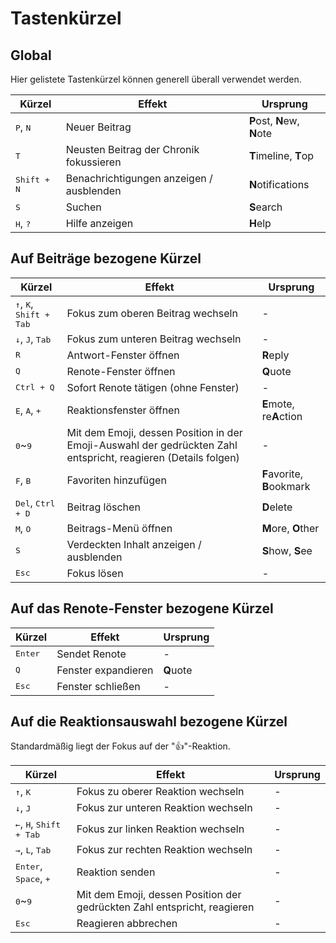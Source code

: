# Tastenkürzel

## Global
Hier gelistete Tastenkürzel können generell überall verwendet werden.
<table>
    <thead>
        <tr><th>Kürzel</th><th>Effekt</th><th>Ursprung</th></tr>
    </thead>
    <tbody>
        <tr><td><kbd class="key">P</kbd>, <kbd class="key">N</kbd></td><td>Neuer Beitrag</td><td><b>P</b>ost, <b>N</b>ew, <b>N</b>ote</td></tr>
        <tr><td><kbd class="key">T</kbd></td><td>Neusten Beitrag der Chronik fokussieren</td><td><b>T</b>imeline, <b>T</b>op</td></tr>
        <tr><td><kbd class="group"><kbd class="key">Shift</kbd> + <kbd class="key">N</kbd></kbd></td><td>Benachrichtigungen anzeigen / ausblenden</td><td><b>N</b>otifications</td></tr>
        <tr><td><kbd class="key">S</kbd></td><td>Suchen</td><td><b>S</b>earch</td></tr>
        <tr><td><kbd class="key">H</kbd>, <kbd class="key">?</kbd></td><td>Hilfe anzeigen</td><td><b>H</b>elp</td></tr>
    </tbody>
</table>

## Auf Beiträge bezogene Kürzel

<table>
    <thead>
        <tr><th>Kürzel</th><th>Effekt</th><th>Ursprung</th></tr>
    </thead>
    <tbody>
        <tr><td><kbd class="key">↑</kbd>, <kbd class="key">K</kbd>, <kbd class="group"><kbd class="key">Shift</kbd> + <kbd class="key">Tab</kbd></kbd></td><td>Fokus zum oberen Beitrag wechseln</td><td>-</td></tr>
        <tr><td><kbd class="key">↓</kbd>, <kbd class="key">J</kbd>, <kbd class="key">Tab</kbd></td><td>Fokus zum unteren Beitrag wechseln</td><td>-</td></tr>
        <tr><td><kbd class="key">R</kbd></td><td>Antwort-Fenster öffnen</td><td><b>R</b>eply</td></tr>
        <tr><td><kbd class="key">Q</kbd></td><td>Renote-Fenster öffnen</td><td><b>Q</b>uote</td></tr>
        <tr><td><kbd class="group"><kbd class="key">Ctrl</kbd> + <kbd class="key">Q</kbd></kbd></td><td>Sofort Renote tätigen (ohne Fenster)</td><td>-</td></tr>
        <tr><td><kbd class="key">E</kbd>, <kbd class="key">A</kbd>, <kbd class="key">+</kbd></td><td>Reaktionsfenster öffnen</td><td><b>E</b>mote, re<b>A</b>ction</td></tr>
        <tr><td><kbd class="key">0</kbd>~<kbd class="key">9</kbd></td><td>Mit dem Emoji, dessen Position in der Emoji-Auswahl der gedrückten Zahl entspricht, reagieren (Details folgen)</td><td>-</td></tr>
        <tr><td><kbd class="key">F</kbd>, <kbd class="key">B</kbd></td><td>Favoriten hinzufügen</td><td><b>F</b>avorite, <b>B</b>ookmark</td></tr>
        <tr><td><kbd class="key">Del</kbd>, <kbd class="group"><kbd class="key">Ctrl</kbd> + <kbd class="key">D</kbd></kbd></td><td>Beitrag löschen</td><td><b>D</b>elete</tr>
        <tr><td><kbd class="key">M</kbd>, <kbd class="key">O</kbd></td><td>Beitrags-Menü öffnen</td><td><b>M</b>ore, <b>O</b>ther</td></tr>
        <tr><td><kbd class="key">S</kbd></td><td>Verdeckten Inhalt anzeigen / ausblenden</td><td><b>S</b>how, <b>S</b>ee</td></tr>
        <tr><td><kbd class="key">Esc</kbd></td><td>Fokus lösen</td><td>-</td></tr>
    </tbody>
</table>

## Auf das Renote-Fenster bezogene Kürzel

<table>
    <thead>
        <tr><th>Kürzel</th><th>Effekt</th><th>Ursprung</th></tr>
    </thead>
    <tbody>
        <tr><td><kbd class="key">Enter</kbd></td><td>Sendet Renote</td><td>-</td></tr>
        <tr><td><kbd class="key">Q</kbd></td><td>Fenster expandieren</td><td><b>Q</b>uote</td></tr>
        <tr><td><kbd class="key">Esc</kbd></td><td>Fenster schließen</td><td>-</td></tr>
    </tbody>
</table>

## Auf die Reaktionsauswahl bezogene Kürzel
Standardmäßig liegt der Fokus auf der "👍"-Reaktion.
<table>
    <thead>
        <tr><th>Kürzel</th><th>Effekt</th><th>Ursprung</th></tr>
    </thead>
    <tbody>
        <tr><td><kbd class="key">↑</kbd>, <kbd class="key">K</kbd></td><td>Fokus zu oberer Reaktion wechseln</td><td>-</td></tr>
        <tr><td><kbd class="key">↓</kbd>, <kbd class="key">J</kbd></td><td>Fokus zur unteren Reaktion wechseln</td><td>-</td></tr>
        <tr><td><kbd class="key">←</kbd>, <kbd class="key">H</kbd>, <kbd class="group"><kbd class="key">Shift</kbd> + <kbd class="key">Tab</kbd></kbd></td><td>Fokus zur linken Reaktion wechseln</td><td>-</td></tr>
        <tr><td><kbd class="key">→</kbd>, <kbd class="key">L</kbd>, <kbd class="key">Tab</kbd></td><td>Fokus zur rechten Reaktion wechseln</td><td>-</td></tr>
        <tr><td><kbd class="key">Enter</kbd>, <kbd class="key">Space</kbd>, <kbd class="key">+</kbd></td><td>Reaktion senden</td><td>-</td></tr>
        <tr><td><kbd class="key">0</kbd>~<kbd class="key">9</kbd></td><td>Mit dem Emoji, dessen Position der gedrückten Zahl entspricht, reagieren</td><td>-</td></tr>
        <tr><td><kbd class="key">Esc</kbd></td><td>Reagieren abbrechen</td><td>-</td></tr>
    </tbody>
</table>
